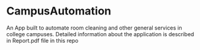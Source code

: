 # CampusAutomation
An App built to automate room cleaning and other general services in college campuses.
Detailed information about the application is described in Report.pdf file in this repo 
